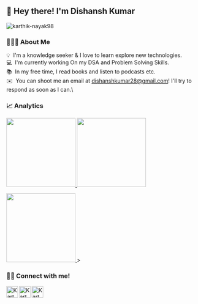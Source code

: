 <h2> 👋 Hey there! I'm Dishansh Kumar</h2><img src="https://komarev.com/ghpvc/?username=Dishansh-Kumar8&label=Visitors&color=32cd32&style=flat-square" alt="karthik-nayak98"/>

### 👨🏻‍💻 About Me

💡 &nbsp;I'm a knowledge seeker & I love to learn explore new technologies.\
💻 &nbsp;I'm currently working On my DSA and Problem Solving Skills.\
📚 &nbsp;In my free time, I read books and listen to podcasts etc.\
✉️ &nbsp;You can shoot me an email at dishanshkumar28@gmail.com! I'll try to respond as soon as I can.\

### 📈 Analytics

<p align="left">
<a href="https://github.com/Dishansh-Kumar">
  <img height='180em' src="https://github-readme-stats.vercel.app/api?username=Dishansh-Kumar98&show_icons=true&theme=algolia&count_private=true">
  <img height='180em' src="https://github-readme-stats.anuraghazra1.vercel.app/api/top-langs/?username=Dishansh-Kumar&layout=compact&theme=algolia&langs_count=8" />
</a>
</p>

<p align="left">
    <a href="https://github.com/Dishansh-Kumar">
        <img height="180em" src="https://github-readme-streak-stats.herokuapp.com/?&user=Dishansh-Kumar&theme=algolia"/>
    </a>
   >
</p>

### 🤝🏻 Connect with me!

<p align="left">

 <a href="https://www.linkedin.com/in/dishanshkumar/">
  <img align="left" alt="Karthik Nayak | LinkedIN" width="30px" src="https://img.icons8.com/color/50/000000/linkedin.png" />
 </a>

 <a href="mailto:dishanshkumar28@gmail.com" target="blank">
  <img align="left" src="https://img.icons8.com/color/48/000000/gmail--v1.png" alt="Karthik Nayak | Gmail" width="30px"/>
 </a>
 <a href="https://github.com/Dishansh-Kumar" target="blank">
  <img align="left" src="https://img.icons8.com/color/48/000000/github--v1.png" alt="Karthik Nayak | GitHub" width="30px"/>
 </a>

</p>

<br/>





<!-- Links of Definitions -->

[linkedin]: https://www.linkedin.com/in/dishanshkumar
[gmail]: mailto:dishanshkumar28@gmail.com "Lets connect through email"
[github]: https://github.com/Dishansh-Kumar



<!-- Social links



 <a href="https://www.linkedin.com/in/dishanshkumar/" target="_blank">
<img src=https://img.shields.io/badge/linkedin-%231E77B5.svg?&style=for-the-badge&logo=linkedin&logoColor=white alt=linkedin style="margin-bottom: 5px;" />
</a>

<a href="https://github.com/Dishansh-Kumar" target="blank"><img src="https://img.shields.io/badge/Website-3b5998?style=for-the-badge&logo=google-chrome&logoColor=white" alt=karthiknayak98 style="margin-bottom: 5px;" /></a>


<a href="mailto:dishanshkumar28@gmail.com" target="blank"><img src="https://img.shields.io/badge/-Gmail-EA4335?style=for-the-badge&logo=Gmail&logoColor=white" alt="karthiknayak98" style="margin-bottom: 5px;"/></a>
</div>
-->

<!-- Gifs
<img src="https://media.giphy.com/media/LnQjpWaON8nhr21vNW/giphy.gif" width="40">
<img src="https://media.giphy.com/media/WUlplcMpOCEmTGBtBW/giphy.gif" width="40">
<img src="https://media.giphy.com/media/ZCN6F3FAkwsyOGU2RS/giphy.gif" width="40">
<img src="https://media.giphy.com/media/j2pOGeGYKe2xCCKwfi/giphy.gif" width="40">
-->

<!--
